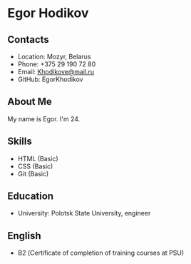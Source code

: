 # Egor Hodikov
## Contacts
* Location: Mozyr, Belarus
* Phone: +375 29 190 72 80
* Email: Khodikove@mail.ru
* GitHub: EgorKhodikov
## About Me
My name is Egor. I'm 24.
## Skills
* HTML (Basic)
* CSS (Basic)
* Git (Basic)
## Education
* University: Polotsk State University, engineer
## English
* B2 (Сertificate of completion of training courses at PSU)